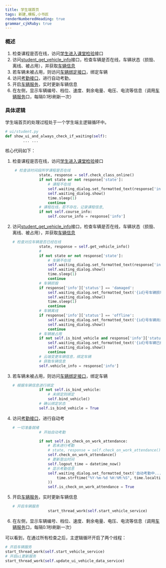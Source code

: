 ```yaml
---
title: 学生端首页
tags: 新建,模板,小书匠
renderNumberedHeading: true
grammar_cjkRuby: true
---
```


### 概述
1. 检查课程是否在线，访问[学生进入课堂检验](http://192.168.10.106:8080/project/3?p=156)接口
2. 访问[student_get_vehicle_info](http://192.168.10.106:8080/project/3?p=157)接口，检查车辆是否在线，车辆状态（损毁、离线、被占用），并获取[车辆信息](http://192.168.10.106:8080/project/3?p=157)
3. 若车辆未被占用，则访问[车辆绑定接口](http://192.168.10.106:8080/project/3?p=158)，绑定车辆
4. 访问[考勤接口](http://192.168.10.106:8080/project/3?p=159)，进行自动考勤，
5. 开启[车辆服务](http://192.168.10.106:8080/project/3?p=297)，实时更新车辆信息
6. 在左侧，显示车辆编号、档位、速度、剩余电量、电压、电流等信息（调用[车辆服务](http://192.168.10.106:8080/project/3?p=297)口，每隔0.1秒刷新一次）


### 具体逻辑
学生端首页的处理过程处于一个学生端主逻辑循环中。

``` py
# ui/student.py
def show_ui_and_always_check_if_waiting(self):
        ... ...
```
核心代码如下：
1. 检查课程是否在线，访问[学生进入课堂检验](http://192.168.10.106:8080/project/3?p=156)接口
	``` py
	 # 检查该时间段所学课程是否在线
				state, response = self.check_class_online()
				if not state or not response['state']:
					# 课程不在线
					self.waiting_dialog.set_formatted_text(response['info']['detail'])
					self.waiting_dialog.show()
					time.sleep(1)
					continue
				# 课程在线，若不存在，记录课程信息,
				if not self.course_info:
					self.course_info = response['info']
	```
1. 访问[student_get_vehicle_info](http://192.168.10.106:8080/project/3?p=157)接口，检查车辆是否在线，车辆状态（损毁、离线、被占用），并获取[车辆信息](http://192.168.10.106:8080/project/3?p=157)
	``` py
	# 检查对应车辆是否已经在线
				state, response = self.get_vehicle_info()
				#
				if not state or not response['state']:
					# 车辆不在线
					self.waiting_dialog.set_formatted_text(response['info']['detail'])
					self.waiting_dialog.show()
					time.sleep(1)
					continue
				# 车辆损毁
				if response['info']['status'] == 'damaged':
					self.waiting_dialog.set_formatted_text('{id}号车辆损坏，请寻求老师帮助'.format(id=response['info']['id']))
					self.waiting_dialog.show()
					time.sleep(1)
					continue
				# 车辆离线
				if response['info']['status'] == 'offline':
					self.waiting_dialog.set_formatted_text('{id}号车辆尚未启动，请等待'.format(id=response['info']['id']))
					self.waiting_dialog.show()
					continue
				# 车辆被占用
				if not self.is_bind_vehicle and response['info']['status'] == 'bind':
					self.waiting_dialog.set_formatted_text('{id}号车辆已经被他人占用，请寻求老师帮助'.format(id=response['info']['id']))
					self.waiting_dialog.show()
					continue
				# 云端变更车辆信息，绑定车辆
				# 获取车辆信息
				self.vehicle_info = response['info']
	```
3. 若车辆未被占用，则访问[车辆绑定接口](http://192.168.10.106:8080/project/3?p=158)，绑定车辆
	``` py
	# 根据车辆信息进行绑定
				if not self.is_bind_vehicle:
					# 未绑定则绑定
					self.bind_vehicle()
				# 确认绑定状态
				self.is_bind_vehicle = True
	```
4. 访问[考勤接口](http://192.168.10.106:8080/project/3?p=159)，进行自动考
	``` py
	# 一切准备就绪
				# 开始自动考勤

				if not self.is_check_on_work_attendance:
					# 若未进行考勤
					# state, response = self.check_on_work_attendance()
					self.check_on_work_attendance()
					# 更新登出时间
					self.logout_time = datetime_now()
					# 显示考勤信息
					self.waiting_dialog.set_formatted_text('自动考勤中...,登录时间为：{}'.format(
						time.strftime("%Y-%m-%d %H:%M:%S", time.localtime())
					))
					self.is_check_on_work_attendance = True
	```
5. 开启[车辆服务](http://192.168.10.106:8080/project/3?p=297)，实时更新车辆信息
	``` py
	# 开启车辆服务
					start_thread_work(self.start_vehicle_service)
	```
6. 在左侧，显示车辆编号、档位、速度、剩余电量、电压、电流等信息（调用[车辆服务](http://192.168.10.106:8080/project/3?p=297)口，每隔0.1秒刷新一次）

可以看到，在通过所有检查之后，主逻辑循环开启了两个线程：

``` py
# 开启车辆服务
start_thread_work(self.start_vehicle_service)
# 开启ui更新服务
start_thread_work(self.update_ui_vehicle_data_service)
```